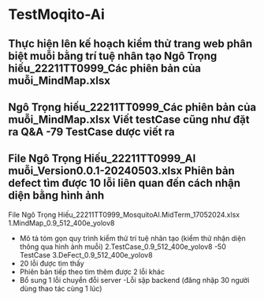 # TestMoqito-Ai
Thực hiện lên kế hoạch kiểm thử trang web phân biệt muỗi bằng trí tuệ nhân tạo
Ngô Trọng hiếu_22211TT0999_Các phiên bản của muỗi_MindMap.xlsx
------------------------------------------------------------------------------
Ngô Trọng hiếu_22211TT0999_Các phiên bản của muỗi_MindMap.xlsx
Viết testCase cũng như đặt ra Q&A
-79 TestCase dược viết ra
------------------------------------------------------------------------------
File Ngô Trọng Hiếu_22211TT0999_AI muỗi_Version0.0.1-20240503.xlsx
Phiên bản defect tìm được 10 lỗi liên quan đến cách nhận diện bằng hình ảnh
------------------------------------------------------------------------------
File Ngô Trọng Hiếu_22211TT0999_MosquitoAI.MidTerm_17052024.xlsx 
1.MindMap_0.9_512_400e_yolov8
- Mô tả tóm gọn quy trình kiểm thử trí tuệ nhân tạo (kiểm thử nhận diện thông qua hình ảnh muỗi)
2.TestCase_0.9_512_400e_yolov8
-50 TestCase
3.DeFect_0.9_512_400e_yolov8
- 20 lỗi được tìm thấy
- Phiên bản tiếp theo tìm thêm được 2 lỗi khác
- Bổ sung 1 lỗi chuyển đỗi server
-Lỗi sập backend (đăng nhập 30 người dùng thao tác cùng 1 lúc)


